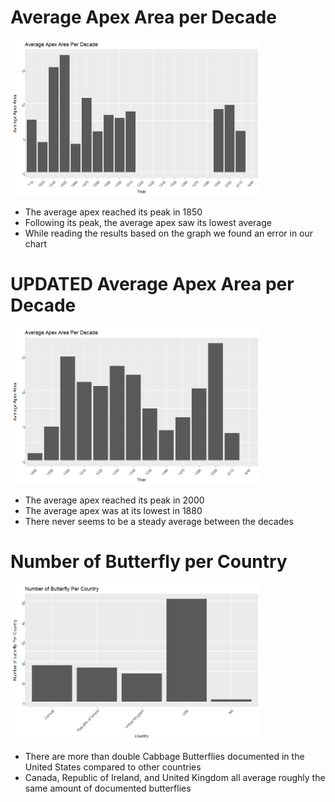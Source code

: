 
# Average Apex Area per Decade

<img src="Images/Rplot01.png" height = "250" width = "400">

* The average apex reached its peak in 1850
* Following its peak, the average apex saw its lowest average
* While reading the results based on the graph we found an error in our chart

# UPDATED Average Apex Area per Decade

<img src="Images/cleaned decade chart.png" height = "250" width = "400">

* The average apex reached its peak in 2000
* The average apex was at its lowest in 1880
* There never seems to be a steady average between the decades

# Number of Butterfly per Country

<img src="Images/butterfly per country.png" height = "250" width = "400">

* There are more than double Cabbage Butterflies documented in the United States compared to other countries
* Canada, Republic of Ireland, and United Kingdom all average roughly the same amount of documented butterflies
